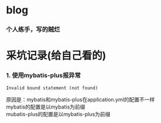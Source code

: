 # blog 
### 个人练手，写的贼烂


# 采坑记录(给自己看的)
### 1. 使用mybatis-plus报异常
`Invalid bound statement (not found)`

原因是：mybatis和mybatis-plus在application.yml的配置不一样  
mybatis的配置是以mybatis为前缀  
mubatis-plus的配置是以mybatis-plus为前缀